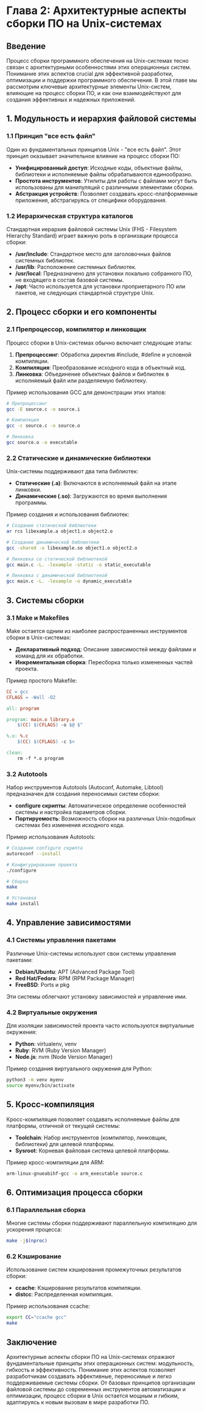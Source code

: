 # Глава 2: Архитектурные аспекты сборки ПО на Unix-системах

## Введение

Процесс сборки программного обеспечения на Unix-системах тесно связан с архитектурными особенностями этих операционных систем. Понимание этих аспектов crucial для эффективной разработки, оптимизации и поддержки программного обеспечения. В этой главе мы рассмотрим ключевые архитектурные элементы Unix-систем, влияющие на процесс сборки ПО, и как они взаимодействуют для создания эффективных и надежных приложений.

## 1. Модульность и иерархия файловой системы

### 1.1 Принцип "все есть файл"

Один из фундаментальных принципов Unix - "все есть файл". Этот принцип оказывает значительное влияние на процесс сборки ПО:

- **Унифицированный доступ**: Исходные коды, объектные файлы, библиотеки и исполняемые файлы обрабатываются единообразно.
- **Простота инструментов**: Утилиты для работы с файлами могут быть использованы для манипуляций с различными элементами сборки.
- **Абстракция устройств**: Позволяет создавать кросс-платформенные приложения, абстрагируясь от специфики оборудования.

### 1.2 Иерархическая структура каталогов

Стандартная иерархия файловой системы Unix (FHS - Filesystem Hierarchy Standard) играет важную роль в организации процесса сборки:

- **/usr/include**: Стандартное место для заголовочных файлов системных библиотек.
- **/usr/lib**: Расположение системных библиотек.
- **/usr/local**: Предназначено для установки локально собранного ПО, не входящего в состав базовой системы.
- **/opt**: Часто используется для установки проприетарного ПО или пакетов, не следующих стандартной структуре Unix.

## 2. Процесс сборки и его компоненты

### 2.1 Препроцессор, компилятор и линковщик

Процесс сборки в Unix-системах обычно включает следующие этапы:

1. **Препроцессинг**: Обработка директив #include, #define и условной компиляции.
2. **Компиляция**: Преобразование исходного кода в объектный код.
3. **Линковка**: Объединение объектных файлов и библиотек в исполняемый файл или разделяемую библиотеку.

Пример использования GCC для демонстрации этих этапов:

```bash
# Препроцессинг
gcc -E source.c -o source.i

# Компиляция
gcc -c source.c -o source.o

# Линковка
gcc source.o -o executable
```

### 2.2 Статические и динамические библиотеки

Unix-системы поддерживают два типа библиотек:

- **Статические (.a)**: Включаются в исполняемый файл на этапе линковки.
- **Динамические (.so)**: Загружаются во время выполнения программы.

Пример создания и использования библиотек:

```bash
# Создание статической библиотеки
ar rcs libexample.a object1.o object2.o

# Создание динамической библиотеки
gcc -shared -o libexample.so object1.o object2.o

# Линковка со статической библиотекой
gcc main.c -L. -lexample -static -o static_executable

# Линковка с динамической библиотекой
gcc main.c -L. -lexample -o dynamic_executable
```

## 3. Системы сборки

### 3.1 Make и Makefiles

Make остается одним из наиболее распространенных инструментов сборки в Unix-системах:

- **Декларативный подход**: Описание зависимостей между файлами и команд для их обработки.
- **Инкрементальная сборка**: Пересборка только измененных частей проекта.

Пример простого Makefile:

```makefile
CC = gcc
CFLAGS = -Wall -O2

all: program

program: main.o library.o
    $(CC) $(CFLAGS) -o $@ $^

%.o: %.c
    $(CC) $(CFLAGS) -c $<

clean:
    rm -f *.o program
```

### 3.2 Autotools

Набор инструментов Autotools (Autoconf, Automake, Libtool) предназначен для создания переносимых систем сборки:

- **configure скрипты**: Автоматическое определение особенностей системы и настройка параметров сборки.
- **Портируемость**: Возможность сборки на различных Unix-подобных системах без изменения исходного кода.

Пример использования Autotools:

```bash
# Создание configure скрипта
autoreconf --install

# Конфигурирование проекта
./configure

# Сборка
make

# Установка
make install
```

## 4. Управление зависимостями

### 4.1 Системы управления пакетами

Различные Unix-системы используют свои системы управления пакетами:

- **Debian/Ubuntu**: APT (Advanced Package Tool)
- **Red Hat/Fedora**: RPM (RPM Package Manager)
- **FreeBSD**: Ports и pkg

Эти системы облегчают установку зависимостей и управление ими.

### 4.2 Виртуальные окружения

Для изоляции зависимостей проекта часто используются виртуальные окружения:

- **Python**: virtualenv, venv
- **Ruby**: RVM (Ruby Version Manager)
- **Node.js**: nvm (Node Version Manager)

Пример создания виртуального окружения для Python:

```bash
python3 -m venv myenv
source myenv/bin/activate
```

## 5. Кросс-компиляция

Кросс-компиляция позволяет создавать исполняемые файлы для платформы, отличной от текущей системы:

- **Toolchain**: Набор инструментов (компилятор, линковщик, библиотеки) для целевой платформы.
- **Sysroot**: Корневая файловая система целевой платформы.

Пример кросс-компиляции для ARM:

```bash
arm-linux-gnueabihf-gcc -o arm_executable source.c
```

## 6. Оптимизация процесса сборки

### 6.1 Параллельная сборка

Многие системы сборки поддерживают параллельную компиляцию для ускорения процесса:

```bash
make -j$(nproc)
```

### 6.2 Кэширование

Использование систем кэширования промежуточных результатов сборки:

- **ccache**: Кэширование результатов компиляции.
- **distcc**: Распределенная компиляция.

Пример использования ccache:

```bash
export CC="ccache gcc"
make
```

## Заключение

Архитектурные аспекты сборки ПО на Unix-системах отражают фундаментальные принципы этих операционных систем: модульность, гибкость и эффективность. Понимание этих аспектов позволяет разработчикам создавать эффективные, переносимые и легко поддерживаемые системы сборки. От базовых принципов организации файловой системы до современных инструментов автоматизации и оптимизации, процесс сборки в Unix остается мощным и гибким, адаптируясь к новым вызовам в мире разработки ПО.
